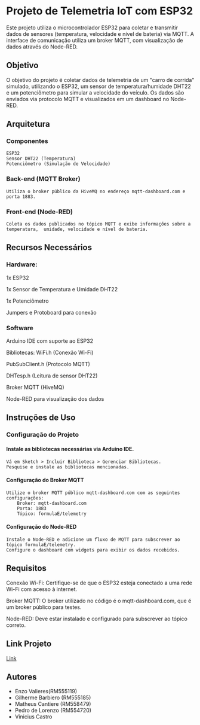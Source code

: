 
# Projeto de Telemetria IoT com ESP32

Este projeto utiliza o microcontrolador ESP32 para coletar e transmitir dados de sensores (temperatura, velocidade e nível de bateria) via MQTT. A interface de comunicação utiliza um broker MQTT, com visualização de dados através do Node-RED.




## Objetivo
O objetivo do projeto é coletar dados de telemetria de um "carro de corrida" simulado, utilizando o ESP32, um sensor de temperatura/humidade DHT22 e um potenciômetro para simular a velocidade do veículo. Os dados são enviados via protocolo MQTT e visualizados em um dashboard no Node-RED.


## Arquitetura
### Componentes 
    ESP32
    Sensor DHT22 (Temperatura)
    Potenciômetro (Simulação de Velocidade)

### Back-end (MQTT Broker)
    Utiliza o broker público da HiveMQ no endereço mqtt-dashboard.com e porta 1883.

### Front-end (Node-RED)
    Coleta os dados publicados no tópico MQTT e exibe informações sobre a temperatura,  umidade, velocidade e nível de bateria.
    





## Recursos Necessários
### Hardware:
1x ESP32

1x Sensor de Temperatura e Umidade DHT22

1x Potenciômetro

Jumpers e Protoboard para conexão

### Software
Arduino IDE com suporte ao ESP32

Bibliotecas:
WiFi.h (Conexão Wi-Fi)

PubSubClient.h (Protocolo MQTT)

DHTesp.h (Leitura de sensor DHT22)

Broker MQTT (HiveMQ)

Node-RED para visualização dos dados

## Instruções de Uso 
### Configuração do Projeto
#### Instale as bibliotecas necessárias via Arduino IDE.
    Vá em Sketch > Incluir Biblioteca > Gerenciar Bibliotecas.
    Pesquise e instale as bibliotecas mencionadas.

#### Configuração do Broker MQTT
    Utilize o broker MQTT público mqtt-dashboard.com com as seguintes configurações:
        Broker: mqtt-dashboard.com
        Porta: 1883
        Tópico: formulaE/telemetry


#### Configuração do Node-RED
    Instale o Node-RED e adicione um fluxo de MQTT para subscrever ao tópico formulaE/telemetry.
    Configure o dashboard com widgets para exibir os dados recebidos.

## Requisitos
Conexão Wi-Fi: Certifique-se de que o ESP32 esteja conectado a uma rede Wi-Fi com acesso à internet.

Broker MQTT: O broker utilizado no código é o mqtt-dashboard.com, que é um broker público para testes.

Node-RED: Deve estar instalado e configurado para subscrever ao tópico correto.

## Link Projeto
[Link](https://wokwi.com/projects/409658145231135745)


## Autores

- Enzo Valieres(RM555119)
- Gilherme Barbiero (RM555185)
- Matheus Cantiere (RM558479)
- Pedro de Lorenzo (RM554720)
- Vinicius Castro

